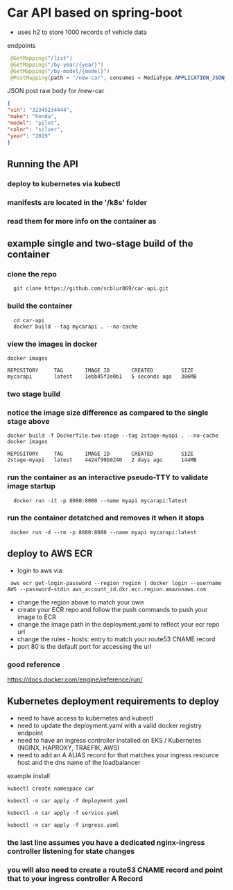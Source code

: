# Car API based on spring-boot
  * uses h2 to store 1000 records of vehicle data

endpoints

```java
 @GetMapping("/list")
 @GetMapping("/by-year/{year}")
 @GetMapping("/by-model/{model}")
 @PostMapping(path = "/new-car", consumes = MediaType.APPLICATION_JSON_VALUE, produces = "application/json")
```
JSON post raw body for /new-car
 ```json
{
"vin": "32345234444",
"make": "honda",
"model": "pilot",
"color": "silver",
"year": "2019"
}
 ```
## Running the API
 ### deploy to kubernetes via kubectl
 ### manifests are located in the '/k8s' folder
 ### read them for more info on the container as

## example single and two-stage build of the container
### clone the repo
```console
  git clone https://github.com/scblur869/car-api.git
```
### build the container
```console
  cd car-api
  docker build --tag mycarapi . --no-cache
```
### view the images in docker
```console
docker images

REPOSITORY     TAG       IMAGE ID       CREATED         SIZE
mycarapi       latest    1ebb45f2e0b1   5 seconds ago   386MB

```

### two stage build
### notice the image size difference as compared to the single stage above
```console
docker build -f Dockerfile.two-stage --tag 2stage-myapi . --no-cache
docker images

REPOSITORY     TAG       IMAGE ID       CREATED         SIZE
2stage-myapi   latest    4424f99b0240   2 days ago      144MB

```

### run the container as an interactive pseudo-TTY to validate image startup
```console
  docker run -it -p 8080:8080 --name myapi mycarapi:latest
```
### run the container detatched and removes it when it stops
```console
 docker run -d --rm -p 8080:8080 --name myapi mycarapi:latest
```

## deploy to AWS ECR 
 * login to aws via:
 ```console
  aws ecr get-login-password --region region | docker login --username AWS --password-stdin aws_account_id.dkr.ecr.region.amazonaws.com
 ```
 * change the region above to match your own
 * create your ECR repo and follow the push commands to push your image to ECR
 * change the image path in the deployment.yaml to reflect your ecr repo url
 * change the rules - hosts: entry to match your route53 CNAME record
 * port 80 is the default port for accessing the url


### good reference
https://docs.docker.com/engine/reference/run/


## Kubernetes deployment requirements to deploy
- need to have access to kubernetes and kubectl
- need to update the deployment.yaml with a valid docker registry endpoint
- need to have an ingress controller installed on EKS / Kubernetes (NGINX, HAPROXY, TRAEFIK, AWS)
- need to add an A ALIAS record for that matches your ingress resource host and the dns name of the loadbalancer

 example install
 ```console
 kubectl create namespace car
 ```
 ```console
 kubectl -n car apply -f deployment.yaml
 ```
 ```console
 kubectl -n car apply -f service.yaml
 ```
 ```console
 kubectl -n car apply -f ingress.yaml
 ```
### the last line assumes you have a dedicated nginx-ingress controller listening for state changes
### you will also need to create a route53 CNAME record and point that to your ingress controller A Record